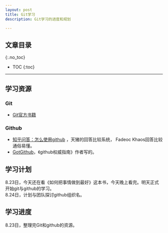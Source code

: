 ```yaml
---
layout: post
title: Git学习
description: Git学习的进度和规划

---
```

## 文章目录
{:.no_toc}

* TOC
{:toc}

---

## 学习资源

### Git

- [Git官方书籍](http://git-scm.com/book/zh/v2)

### Github

- [知乎问答：怎么使用github](http://www.zhihu.com/question/20070065) ，天猪的回答比较系统， Fadeoc Khaos回答比较通俗易懂。  
- [GotGithub](http://www.worldhello.net/gotgithub/)，《github权威指南》作者写的。  

## 学习计划

8.23日，今天还在看《如何把事情做到最好》这本书，今天晚上看完。明天正式开始git与github的学习。  
8.24日，计划与团队探讨github组织名。  

## 学习进度

8.23日，整理完Git和github的资源。




